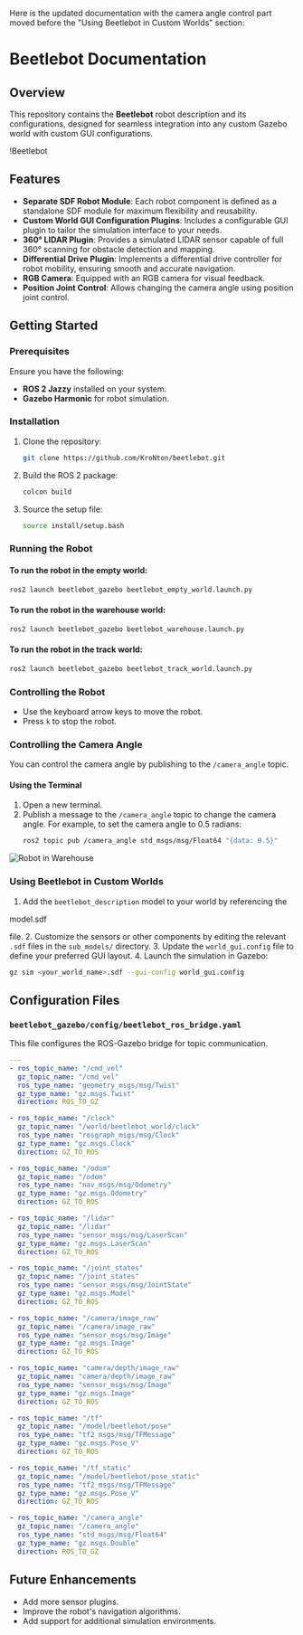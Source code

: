 Here is the updated documentation with the camera angle control part moved before the "Using Beetlebot in Custom Worlds" section:

# Beetlebot Documentation

## Overview

This repository contains the **Beetlebot** robot description and its configurations, designed for seamless integration into any custom Gazebo world with custom GUI configurations.

!Beetlebot

## Features

- **Separate SDF Robot Module**: Each robot component is defined as a standalone SDF module for maximum flexibility and reusability.
- **Custom World GUI Configuration Plugins**: Includes a configurable GUI plugin to tailor the simulation interface to your needs.
- **360° LIDAR Plugin**: Provides a simulated LIDAR sensor capable of full 360° scanning for obstacle detection and mapping.
- **Differential Drive Plugin**: Implements a differential drive controller for robot mobility, ensuring smooth and accurate navigation.
- **RGB Camera**: Equipped with an RGB camera for visual feedback.
- **Position Joint Control**: Allows changing the camera angle using position joint control.

## Getting Started

### Prerequisites

Ensure you have the following:

- **ROS 2 Jazzy** installed on your system.
- **Gazebo Harmonic** for robot simulation.

### Installation

1. Clone the repository:
   ```bash
   git clone https://github.com/KroNton/beetlebot.git
   ```
2. Build the ROS 2 package:
   ```bash
   colcon build
   ```
3. Source the setup file:
   ```bash
   source install/setup.bash
   ```

### Running the Robot

#### To run the robot in the empty world:
```bash
ros2 launch beetlebot_gazebo beetlebot_empty_world.launch.py
```

#### To run the robot in the warehouse world:
```bash
ros2 launch beetlebot_gazebo beetlebot_warehouse.launch.py
```

#### To run the robot in the track world:
```bash
ros2 launch beetlebot_gazebo beetlebot_track_world.launch.py
```

### Controlling the Robot

- Use the keyboard arrow keys to move the robot.
- Press `k` to stop the robot.

### Controlling the Camera Angle

You can control the camera angle by publishing to the `/camera_angle` topic.

#### Using the Terminal

1. Open a new terminal.
2. Publish a message to the `/camera_angle` topic to change the camera angle. For example, to set the camera angle to 0.5 radians:
   ```bash
   ros2 topic pub /camera_angle std_msgs/msg/Float64 "{data: 0.5}"
   ```

![Robot in Warehouse](imgs/robot_warehouse.gif)

### Using Beetlebot in Custom Worlds

1. Add the `beetlebot_description` model to your world by referencing the 

model.sdf

 file.
2. Customize the sensors or other components by editing the relevant `.sdf` files in the `sub_models/` directory.
3. Update the `world_gui.config` file to define your preferred GUI layout.
4. Launch the simulation in Gazebo:
   ```bash
   gz sim <your_world_name>.sdf --gui-config world_gui.config
   ```

## Configuration Files

### `beetlebot_gazebo/config/beetlebot_ros_bridge.yaml`

This file configures the ROS-Gazebo bridge for topic communication.

```yaml
---
- ros_topic_name: "/cmd_vel"
  gz_topic_name: "/cmd_vel"
  ros_type_name: "geometry_msgs/msg/Twist"
  gz_type_name: "gz.msgs.Twist"
  direction: ROS_TO_GZ

- ros_topic_name: "/clock"
  gz_topic_name: "/world/beetlebot_world/clock"
  ros_type_name: "rosgraph_msgs/msg/Clock"
  gz_type_name: "gz.msgs.Clock"
  direction: GZ_TO_ROS

- ros_topic_name: "/odom"
  gz_topic_name: "/odom"
  ros_type_name: "nav_msgs/msg/Odometry"
  gz_type_name: "gz.msgs.Odometry"
  direction: GZ_TO_ROS

- ros_topic_name: "/lidar"
  gz_topic_name: "/lidar"
  ros_type_name: "sensor_msgs/msg/LaserScan"
  gz_type_name: "gz.msgs.LaserScan"
  direction: GZ_TO_ROS

- ros_topic_name: "/joint_states"
  gz_topic_name: "/joint_states"
  ros_type_name: "sensor_msgs/msg/JointState"
  gz_type_name: "gz.msgs.Model"
  direction: GZ_TO_ROS

- ros_topic_name: "/camera/image_raw"
  gz_topic_name: "/camera/image_raw"
  ros_type_name: "sensor_msgs/msg/Image"
  gz_type_name: "gz.msgs.Image"
  direction: GZ_TO_ROS

- ros_topic_name: "camera/depth/image_raw"
  gz_topic_name: "camera/depth/image_raw"
  ros_type_name: "sensor_msgs/msg/Image"
  gz_type_name: "gz.msgs.Image"
  direction: GZ_TO_ROS

- ros_topic_name: "/tf"
  gz_topic_name: "/model/beetlebot/pose"
  ros_type_name: "tf2_msgs/msg/TFMessage"
  gz_type_name: "gz.msgs.Pose_V"
  direction: GZ_TO_ROS

- ros_topic_name: "/tf_static"
  gz_topic_name: "/model/beetlebot/pose_static"
  ros_type_name: "tf2_msgs/msg/TFMessage"
  gz_type_name: "gz.msgs.Pose_V"
  direction: GZ_TO_ROS

- ros_topic_name: "/camera_angle"
  gz_topic_name: "/camera_angle"
  ros_type_name: "std_msgs/msg/Float64"
  gz_type_name: "gz.msgs.Double"
  direction: ROS_TO_GZ
```

## Future Enhancements

- Add more sensor plugins.
- Improve the robot's navigation algorithms.
- Add support for additional simulation environments.

